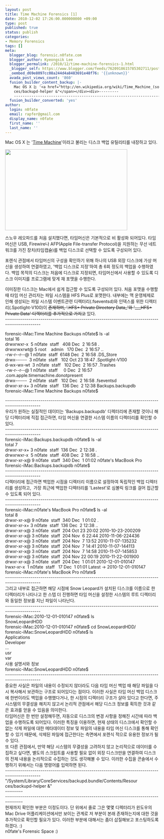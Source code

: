 ```yaml
---
layout: post
title: Time Machine Forensics [1]
date: 2010-12-02 17:26:00.000000000 +09:00
type: post
published: true
status: publish
categories:
- Memory Forensics
tags: []
meta:
  blogger_blog: forensic.n0fate.com
  blogger_author: Kyeongsik Lee
  blogger_permalink: /2010/12/time-machine-forensics-1.html
  _blogger_self: https://www.blogger.com/feeds/7620918615785302711/posts/default/7543021555065078087
  _oembed_d69e8097cc08a244d4a8483691e48f76: '{{unknown}}'
  avada_post_views_count: '860'
  fusion_builder_content_backup: |-
    Mac OS X 는 '<a href="http://en.wikipedia.org/wiki/Time_Machine_(software)">Time Machine</a>'이라고 불리는 디스크 백업 유틸리티를 내장하고 있다.<br /><br /><div><a href="http://2.bp.blogspot.com/_KYUsDAgl5oc/TPdNjwbMJgI/AAAAAAAAAHc/mJCxKEOy75U/s1600/%25E1%2584%2589%25E1%2585%25B3%25E1%2584%258F%25E1%2585%25B3%25E1%2584%2585%25E1%2585%25B5%25E1%2586%25AB%25E1%2584%2589%25E1%2585%25A3%25E1%2586%25BA+2010-12-02+4.39.23+PM.png" imageanchor="1"><img border="0" height="265" src="http://2.bp.blogspot.com/_KYUsDAgl5oc/TPdNjwbMJgI/AAAAAAAAAHc/mJCxKEOy75U/s400/%25E1%2584%2589%25E1%2585%25B3%25E1%2584%258F%25E1%2585%25B3%25E1%2584%2585%25E1%2585%25B5%25E1%2586%25AB%25E1%2584%2589%25E1%2585%25A3%25E1%2586%25BA+2010-12-02+4.39.23+PM.png" width="400"></a></div><br /><br />스노우 레오파드를 처음 설치했다면, 타임머신은 기본적으로 비 활성화 되어있다. 타임머신은 USB, Firewire나 AFP(Apple File-transfer Protocol)을 지원하는 무선 네트워크를 가진 장치(타임캡슐)를 백업 디스크로 선택할 수 있도록 구성되어 있다.<br /><br />포렌식 관점에서 타임머신의 구성을 확인하기 위해 하나의 USB 외장 디스크에 가상 머신을 생성하여 연결하였고, '백업 디스크로 지정'하여 총 6회 정도의 백업을 수행하였다. 백업 목적의 디스크는 처음에 디스크로 지정되면, 타임머신에서 사용할 수 있도록 디스크 이미지를 프로그램에 맞게 재 포맷을 수행한다.<br /><br />이미징한 디스크는 Mac에서 쉽게 접근할 수 있도록 구성되어 있다. 처음 포맷을 수행할 때 타임 머신 관리자는 파일 시스템을 HFS Plus로 포맷한다. 내부에는 맥 운영체제로 인해 생성되는 파일 시스템 이벤트관련 디렉터리(.fseventsd)와 인덱스를 위한 디렉터리(.Spotlight-V100)이 <s>존재하며, '.HFS+ Private Directory Data_'와 '___HFS+ Private Data' 디렉터리를 추가적으로 가지고</s> 있다.<br />------------------------------------------------------------------------------------------------<br /><br /><span>forensic-iMac:Time Machine Backups n0fate$ ls -al</span><br /><span>total 16</span><br /><span>drwxrwxr-x  5 n0fate  staff   408 Dec  2 16:58 .</span><br /><span>drwxrwxrwt@ 5 root    admin   170 Dec  2 16:57 ..</span><br /><span>-rw-r--r--@ 1 n0fate  staff  6148 Dec  2 16:58 .DS_Store</span><br /><span>drwx------  3 n0fate  staff   102 Oct 23 18:47 .Spotlight-V100</span><br /><span>d-wx-wx-wt  3 n0fate  staff   102 Dec  2 16:57 .Trashes</span><br /><span>-rw-r--r--@ 1 n0fate  staff     0 Dec  2 16:57 .com.apple.timemachine.donotpresent</span><br /><span>drwx------  2 n0fate  staff   102 Dec  2 16:58 .fseventsd</span><br /><span>drwxr-xr-x+ 3 n0fate  staff   136 Dec  2 12:38 Backups.backupdb</span><br /><span>forensic-iMac:Time Machine Backups n0fate$ </span><br /><div>------------------------------------------------------------------------------------------------</div><div>우리가 원하는 실질적인 데이터는 'Backups.backupdb' 디렉터리에 존재할 것이니 해당 디렉터리에 직접 접근하면, 타임 머신을 연결한 시스템 이름의 디렉터리를 확인할 수 있다.</div><div>------------------------------------------------------------------------------------------------</div><div><div><span>forensic-iMac:Backups.backupdb n0fate$ ls -al</span></div><div><span>total 7</span></div><div><span>drwxr-xr-x+ 3 n0fate  staff  136 Dec  2 12:38 .</span></div><div><span>drwxrwxr-x  5 n0fate  staff  408 Dec  2 16:58 ..</span></div><div><span>drwxr-xr-x@ 9 n0fate  staff  340 Dec  1 01:02 n0fate's MacBook Pro</span></div><div><span>forensic-iMac:Backups.backupdb n0fate$ </span></div></div><div>------------------------------------------------------------------------------------------------</div><div>디렉터리에 접근하면 백업한 시점을 디렉터리 이름으로 설정하여 독립적인 백업 디렉터리를 생성하고,  가장 최근에 백업한 디렉터리를 'Lastest'로 심볼릭 링크를 걸어 접근할 수 있도록 되어 있다.</div><div>------------------------------------------------------------------------------------------------</div><div><div><span>forensic-iMac:n0fate's MacBook Pro n0fate$ ls -al</span></div><div><span>total 8</span></div><div><span>drwxr-xr-x@ 9 n0fate  staff  340 Dec  1 01:02 .</span></div><div><span>drwxr-xr-x+ 3 n0fate  staff  136 Dec  2 12:38 ..</span></div><div><span>drwxr-xr-x@ 3 n0fate  staff  204 Oct 23 20:02 2010-10-23-200209</span></div><div><span>drwxr-xr-x@ 3 n0fate  staff  204 Nov  6 22:44 2010-11-06-224436</span></div><div><span>drwxr-xr-x@ 3 n0fate  staff  204 Nov  7 13:52 2010-11-07-135232</span></div><div><span>drwxr-xr-x@ 3 n0fate  staff  204 Nov  7 14:41 2010-11-07-144113</span></div><div><span>drwxr-xr-x@ 3 n0fate  staff  204 Nov  7 14:58 2010-11-07-145853</span></div><div><span>drwxr-xr-x@ 3 n0fate  staff  204 Nov 22 00:19 2010-11-22-001900</span></div><div><span>drwxr-xr-x@ 3 n0fate  staff  204 Dec  1 01:01 2010-12-01-010147</span></div><div><span>lrwxr-xr-x  1 n0fate  staff   17 Dec  1 01:01 Latest -> 2010-12-01-010147</span></div><div><span>forensic-iMac:n0fate's MacBook Pro n0fate$ </span></div></div><div>------------------------------------------------------------------------------------------------</div><div>그리고 내부로 접근하면 해당 시점에 Snow Leopard가 설치된 디스크를 이름으로 한 디렉터리가 나타나고 한 스텝 더 진행하면 타임 머신을 설정한 시스템의 루트 디렉터리와 동일한 정보를 지닌 파일이 나타난다.</div><div>------------------------------------------------------------------------------------------------</div><div><div><span>forensic-iMac:2010-12-01-010147 n0fate$ ls</span></div><div><span>SnowLeopardHDD</span></div><div><span>forensic-iMac:2010-12-01-010147 n0fate$ cd SnowLeopardHDD/</span></div><div><span>forensic-iMac:SnowLeopardHDD n0fate$ ls</span></div><div><span>Applications</span></div><div><span>Developer</span></div><div><span>...</span></div><div><span>usr</span></div><div><span>var</span></div><div><span>사용 설명서와 정보</span></div><div><span>forensic-iMac:SnowLeopardHDD n0fate$ </span></div></div><div>------------------------------------------------------------------------------------------------</div><div>중요한 사실은 파일의 내용이 수정되지 않더라도 다음 타임 머신 백업 때 해당 파일을 다시 복사해서 보관하는 구조로 되어있다는 점이다. 이러한 사실은 타임 머신 백업 디스크에 한번이라도 백업을 수행했다거나, 한 시점의 디렉터리 구조가 살아 있다고 한다면, 주 시스템의 무결성을 해치지 않고서 논리적 관점에서 해당 디스크 정보를 획득한 것과 같은 효과를 얻을 수 있음을 의미한다.</div><div><br /></div><div>타임머신은 한 번만 설정해두면, 자동으로 디스크의 변경 사항을 정해진 시간에 따라 백업을 수행하도록 되어있다. 이러한 특징을 이용하면, 현재 상태의 디스크에서 확인할 수 없는 삭제 파일에 대한 메타데이터 정보 및 파일의 내용을 타임 머신 디스크를 통해 확인할 수 있기 때문에, 삭제된 파일에 접근한다는 측면에서 포렌식 적으로 유용한 정보가 될 수 있다.</div><div><br /></div><div>또 다른 관점에서, 만약 해당 시스템의 무결성을 고려하지 않고 논리적으로 데이터를 수집하고 싶다면, 별도의 스크립트를 사용할 필요 없이 외장 디스크만을 연결하여 디스크의 전체 내용을 논리적으로 수집하는 것도 생각해볼 수 있다. 이러한 수집을 콘솔에서 수행하기 위해서는 다음 명령어를 입력하면 된다.</div><div>------------------------------------------------------------------------------------------------</div><div><span>"/System/Library/CoreServices/backupd.bundle/Contents/Resour
    ces/backupd-helper &"</span></div><div>---------
    ---------------------------------------------------------------------------------------</div><div>현재까지 확인한 부분은 이정도이다. 단 위에서 줄로 그은 몇몇 디렉터리가 윈도우의 Mac Drive 어플리케이션에서만 보이는 관계로 저 부분이 본래 존재하는지에 대한 것을 추가적으로 확인할 필요가 있다. 이러한 부분에 대해서는 좀더 삽질해보고 포스팅하도록 하겠다. :)</div><div>n0fate's Forensic Space :)</div>
  fusion_builder_converted: 'yes'
author:
  login: n0fate
  email: rapfer@gmail.com
  display_name: n0fate
  first_name: ''
  last_name: ''
---
```

<p>Mac OS X 는 '<a href="http://en.wikipedia.org/wiki/Time_Machine_(software)">Time Machine</a>'이라고 불리는 디스크 백업 유틸리티를 내장하고 있다.</p>
<div><a href="http://2.bp.blogspot.com/_KYUsDAgl5oc/TPdNjwbMJgI/AAAAAAAAAHc/mJCxKEOy75U/s1600/%25E1%2584%2589%25E1%2585%25B3%25E1%2584%258F%25E1%2585%25B3%25E1%2584%2585%25E1%2585%25B5%25E1%2586%25AB%25E1%2584%2589%25E1%2585%25A3%25E1%2586%25BA+2010-12-02+4.39.23+PM.png" imageanchor="1"><img border="0" height="265" src="{{ site.baseurl }}/assets/%25E1%2584%2589%25E1%2585%25B3%25E1%2584%258F%25E1%2585%25B3%25E1%2584%2585%25E1%2585%25B5%25E1%2586%25AB%25E1%2584%2589%25E1%2585%25A3%25E1%2586%25BA+2010-12-02+4.39.23+PM.png" width="400" /></a></div>
<p>스노우 레오파드를 처음 설치했다면, 타임머신은 기본적으로 비 활성화 되어있다. 타임머신은 USB, Firewire나 AFP(Apple File-transfer Protocol)을 지원하는 무선 네트워크를 가진 장치(타임캡슐)를 백업 디스크로 선택할 수 있도록 구성되어 있다.</p>
<p>포렌식 관점에서 타임머신의 구성을 확인하기 위해 하나의 USB 외장 디스크에 가상 머신을 생성하여 연결하였고, '백업 디스크로 지정'하여 총 6회 정도의 백업을 수행하였다. 백업 목적의 디스크는 처음에 디스크로 지정되면, 타임머신에서 사용할 수 있도록 디스크 이미지를 프로그램에 맞게 재 포맷을 수행한다.</p>
<p>이미징한 디스크는 Mac에서 쉽게 접근할 수 있도록 구성되어 있다. 처음 포맷을 수행할 때 타임 머신 관리자는 파일 시스템을 HFS Plus로 포맷한다. 내부에는 맥 운영체제로 인해 생성되는 파일 시스템 이벤트관련 디렉터리(.fseventsd)와 인덱스를 위한 디렉터리(.Spotlight-V100)이 <s>존재하며, '.HFS+ Private Directory Data_'와 '___HFS+ Private Data' 디렉터리를 추가적으로 가지고</s> 있다.<br />------------------------------------------------------------------------------------------------</p>
<p><span>forensic-iMac:Time Machine Backups n0fate$ ls -al</span><br /><span>total 16</span><br /><span>drwxrwxr-x  5 n0fate  staff   408 Dec  2 16:58 .</span><br /><span>drwxrwxrwt@ 5 root    admin   170 Dec  2 16:57 ..</span><br /><span>-rw-r--r--@ 1 n0fate  staff  6148 Dec  2 16:58 .DS_Store</span><br /><span>drwx------  3 n0fate  staff   102 Oct 23 18:47 .Spotlight-V100</span><br /><span>d-wx-wx-wt  3 n0fate  staff   102 Dec  2 16:57 .Trashes</span><br /><span>-rw-r--r--@ 1 n0fate  staff     0 Dec  2 16:57 .com.apple.timemachine.donotpresent</span><br /><span>drwx------  2 n0fate  staff   102 Dec  2 16:58 .fseventsd</span><br /><span>drwxr-xr-x+ 3 n0fate  staff   136 Dec  2 12:38 Backups.backupdb</span><br /><span>forensic-iMac:Time Machine Backups n0fate$ </span>
<div>------------------------------------------------------------------------------------------------</div>
<div>우리가 원하는 실질적인 데이터는 'Backups.backupdb' 디렉터리에 존재할 것이니 해당 디렉터리에 직접 접근하면, 타임 머신을 연결한 시스템 이름의 디렉터리를 확인할 수 있다.</div>
<div>------------------------------------------------------------------------------------------------</div>
<div>
<div><span>forensic-iMac:Backups.backupdb n0fate$ ls -al</span></div>
<div><span>total 7</span></div>
<div><span>drwxr-xr-x+ 3 n0fate  staff  136 Dec  2 12:38 .</span></div>
<div><span>drwxrwxr-x  5 n0fate  staff  408 Dec  2 16:58 ..</span></div>
<div><span>drwxr-xr-x@ 9 n0fate  staff  340 Dec  1 01:02 n0fate's MacBook Pro</span></div>
<div><span>forensic-iMac:Backups.backupdb n0fate$ </span></div>
</div>
<div>------------------------------------------------------------------------------------------------</div>
<div>디렉터리에 접근하면 백업한 시점을 디렉터리 이름으로 설정하여 독립적인 백업 디렉터리를 생성하고,  가장 최근에 백업한 디렉터리를 'Lastest'로 심볼릭 링크를 걸어 접근할 수 있도록 되어 있다.</div>
<div>------------------------------------------------------------------------------------------------</div>
<div>
<div><span>forensic-iMac:n0fate's MacBook Pro n0fate$ ls -al</span></div>
<div><span>total 8</span></div>
<div><span>drwxr-xr-x@ 9 n0fate  staff  340 Dec  1 01:02 .</span></div>
<div><span>drwxr-xr-x+ 3 n0fate  staff  136 Dec  2 12:38 ..</span></div>
<div><span>drwxr-xr-x@ 3 n0fate  staff  204 Oct 23 20:02 2010-10-23-200209</span></div>
<div><span>drwxr-xr-x@ 3 n0fate  staff  204 Nov  6 22:44 2010-11-06-224436</span></div>
<div><span>drwxr-xr-x@ 3 n0fate  staff  204 Nov  7 13:52 2010-11-07-135232</span></div>
<div><span>drwxr-xr-x@ 3 n0fate  staff  204 Nov  7 14:41 2010-11-07-144113</span></div>
<div><span>drwxr-xr-x@ 3 n0fate  staff  204 Nov  7 14:58 2010-11-07-145853</span></div>
<div><span>drwxr-xr-x@ 3 n0fate  staff  204 Nov 22 00:19 2010-11-22-001900</span></div>
<div><span>drwxr-xr-x@ 3 n0fate  staff  204 Dec  1 01:01 2010-12-01-010147</span></div>
<div><span>lrwxr-xr-x  1 n0fate  staff   17 Dec  1 01:01 Latest -> 2010-12-01-010147</span></div>
<div><span>forensic-iMac:n0fate's MacBook Pro n0fate$ </span></div>
</div>
<div>------------------------------------------------------------------------------------------------</div>
<div>그리고 내부로 접근하면 해당 시점에 Snow Leopard가 설치된 디스크를 이름으로 한 디렉터리가 나타나고 한 스텝 더 진행하면 타임 머신을 설정한 시스템의 루트 디렉터리와 동일한 정보를 지닌 파일이 나타난다.</div>
<div>------------------------------------------------------------------------------------------------</div>
<div>
<div><span>forensic-iMac:2010-12-01-010147 n0fate$ ls</span></div>
<div><span>SnowLeopardHDD</span></div>
<div><span>forensic-iMac:2010-12-01-010147 n0fate$ cd SnowLeopardHDD/</span></div>
<div><span>forensic-iMac:SnowLeopardHDD n0fate$ ls</span></div>
<div><span>Applications</span></div>
<div><span>Developer</span></div>
<div><span>...</span></div>
<div><span>usr</span></div>
<div><span>var</span></div>
<div><span>사용 설명서와 정보</span></div>
<div><span>forensic-iMac:SnowLeopardHDD n0fate$ </span></div>
</div>
<div>------------------------------------------------------------------------------------------------</div>
<div>중요한 사실은 파일의 내용이 수정되지 않더라도 다음 타임 머신 백업 때 해당 파일을 다시 복사해서 보관하는 구조로 되어있다는 점이다. 이러한 사실은 타임 머신 백업 디스크에 한번이라도 백업을 수행했다거나, 한 시점의 디렉터리 구조가 살아 있다고 한다면, 주 시스템의 무결성을 해치지 않고서 논리적 관점에서 해당 디스크 정보를 획득한 것과 같은 효과를 얻을 수 있음을 의미한다.</div>
<div></div>
<div>타임머신은 한 번만 설정해두면, 자동으로 디스크의 변경 사항을 정해진 시간에 따라 백업을 수행하도록 되어있다. 이러한 특징을 이용하면, 현재 상태의 디스크에서 확인할 수 없는 삭제 파일에 대한 메타데이터 정보 및 파일의 내용을 타임 머신 디스크를 통해 확인할 수 있기 때문에, 삭제된 파일에 접근한다는 측면에서 포렌식 적으로 유용한 정보가 될 수 있다.</div>
<div></div>
<div>또 다른 관점에서, 만약 해당 시스템의 무결성을 고려하지 않고 논리적으로 데이터를 수집하고 싶다면, 별도의 스크립트를 사용할 필요 없이 외장 디스크만을 연결하여 디스크의 전체 내용을 논리적으로 수집하는 것도 생각해볼 수 있다. 이러한 수집을 콘솔에서 수행하기 위해서는 다음 명령어를 입력하면 된다.</div>
<div>------------------------------------------------------------------------------------------------</div>
<div><span>"/System/Library/CoreServices/backupd.bundle/Contents/Resour<br />
ces/backupd-helper &"</span></div>
<div>---------<br />
---------------------------------------------------------------------------------------</div>
<div>현재까지 확인한 부분은 이정도이다. 단 위에서 줄로 그은 몇몇 디렉터리가 윈도우의 Mac Drive 어플리케이션에서만 보이는 관계로 저 부분이 본래 존재하는지에 대한 것을 추가적으로 확인할 필요가 있다. 이러한 부분에 대해서는 좀더 삽질해보고 포스팅하도록 하겠다. :)</div>
<div>n0fate's Forensic Space :)</div>
